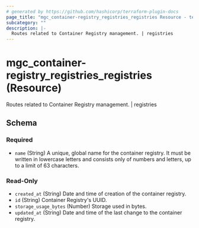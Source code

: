 ```yaml
---
# generated by https://github.com/hashicorp/terraform-plugin-docs
page_title: "mgc_container-registry_registries_registries Resource - terraform-provider-mgc"
subcategory: ""
description: |-
  Routes related to Container Registry management. | registries
---
```


# mgc_container-registry_registries_registries (Resource)

Routes related to Container Registry management. | registries



<!-- schema generated by tfplugindocs -->
## Schema

### Required

- `name` (String) A unique, global name for the container registry. It must be written in lowercase letters and consists only of numbers and letters, up to a limit of 63 characters.

### Read-Only

- `created_at` (String) Date and time of creation of the container registry.
- `id` (String) Container Registry's UUID.
- `storage_usage_bytes` (Number) Storage used in bytes.
- `updated_at` (String) Date and time of the last change to the container registry.
